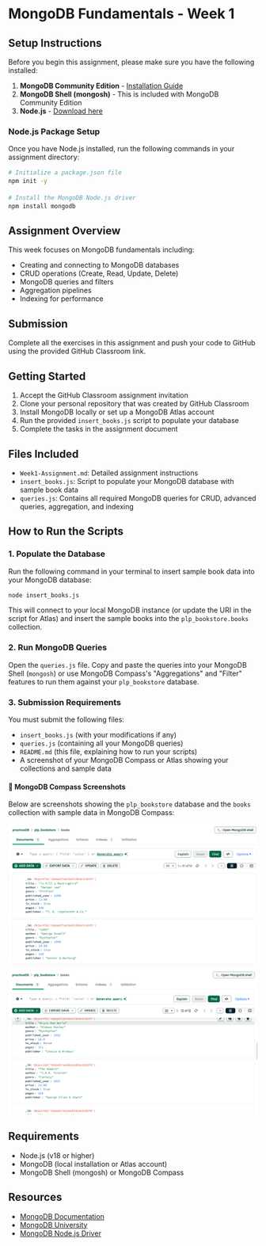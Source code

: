 # MongoDB Fundamentals - Week 1

## Setup Instructions

Before you begin this assignment, please make sure you have the following installed:

1. **MongoDB Community Edition** - [Installation Guide](https://www.mongodb.com/docs/manual/administration/install-community/)
2. **MongoDB Shell (mongosh)** - This is included with MongoDB Community Edition
3. **Node.js** - [Download here](https://nodejs.org/)

### Node.js Package Setup

Once you have Node.js installed, run the following commands in your assignment directory:

```bash
# Initialize a package.json file
npm init -y

# Install the MongoDB Node.js driver
npm install mongodb
```

## Assignment Overview

This week focuses on MongoDB fundamentals including:

- Creating and connecting to MongoDB databases
- CRUD operations (Create, Read, Update, Delete)
- MongoDB queries and filters
- Aggregation pipelines
- Indexing for performance

## Submission

Complete all the exercises in this assignment and push your code to GitHub using the provided GitHub Classroom link.

## Getting Started

1. Accept the GitHub Classroom assignment invitation
2. Clone your personal repository that was created by GitHub Classroom
3. Install MongoDB locally or set up a MongoDB Atlas account
4. Run the provided `insert_books.js` script to populate your database
5. Complete the tasks in the assignment document

## Files Included

- `Week1-Assignment.md`: Detailed assignment instructions
- `insert_books.js`: Script to populate your MongoDB database with sample book data
- `queries.js`: Contains all required MongoDB queries for CRUD, advanced queries, aggregation, and indexing

## How to Run the Scripts

### 1. Populate the Database

Run the following command in your terminal to insert sample book data into your MongoDB database:

```bash
node insert_books.js
```

This will connect to your local MongoDB instance (or update the URI in the script for Atlas) and insert the sample books into the `plp_bookstore.books` collection.

### 2. Run MongoDB Queries

Open the `queries.js` file. Copy and paste the queries into your MongoDB Shell (`mongosh`) or use MongoDB Compass's "Aggregations" and "Filter" features to run them against your `plp_bookstore` database.

### 3. Submission Requirements

You must submit the following files:

- `insert_books.js` (with your modifications if any)
- `queries.js` (containing all your MongoDB queries)
- `README.md` (this file, explaining how to run your scripts)
- A screenshot of your MongoDB Compass or Atlas showing your collections and sample data

#### 📸 MongoDB Compass Screenshots

Below are screenshots showing the `plp_bookstore` database and the `books` collection with sample data in MongoDB Compass:

![MongoDB Compass books collection page 1](./Image/books-collection-1.png)
![MongoDB Compass books collection page 2](./Image/books-collection-2.png)

## Requirements

- Node.js (v18 or higher)
- MongoDB (local installation or Atlas account)
- MongoDB Shell (mongosh) or MongoDB Compass

## Resources

- [MongoDB Documentation](https://docs.mongodb.com/)
- [MongoDB University](https://university.mongodb.com/)
- [MongoDB Node.js Driver](https://mongodb.github.io/node-mongodb-native/)
